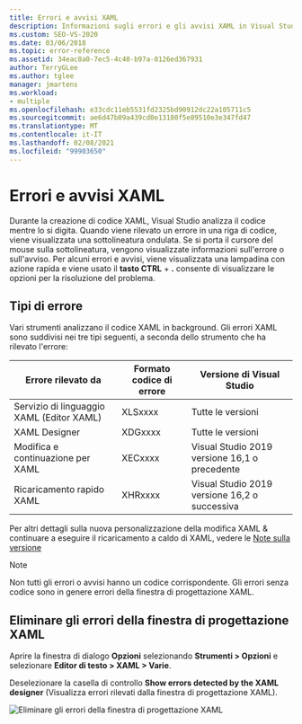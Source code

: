 ```yaml
---
title: Errori e avvisi XAML
description: Informazioni sugli errori e gli avvisi XAML in Visual Studio, incluse le modalità di classificazione degli errori, su come ottenere informazioni sugli errori e su come trovare le opzioni per correggerle.
ms.custom: SEO-VS-2020
ms.date: 03/06/2018
ms.topic: error-reference
ms.assetid: 34eac8a0-7ec5-4c40-b97a-0126ed367931
author: TerryGLee
ms.author: tglee
manager: jmartens
ms.workload:
- multiple
ms.openlocfilehash: e33cdc11eb5531fd2325bd90912dc22a105711c5
ms.sourcegitcommit: ae6d47b09a439cd0e13180f5e89510e3e347fd47
ms.translationtype: MT
ms.contentlocale: it-IT
ms.lasthandoff: 02/08/2021
ms.locfileid: "99903650"
---
```

# <a name="xaml-errors-and-warnings"></a>Errori e avvisi XAML

Durante la creazione di codice XAML, Visual Studio analizza il codice mentre lo si digita. Quando viene rilevato un errore in una riga di codice, viene visualizzata una sottolineatura ondulata. Se si porta il cursore del mouse sulla sottolineatura, vengono visualizzate informazioni sull'errore o sull'avviso. Per alcuni errori e avvisi, viene visualizzata una lampadina con azione rapida e viene usato il **tasto CTRL** + **.** consente di visualizzare le opzioni per la risoluzione del problema.

## <a name="error-types"></a>Tipi di errore

Vari strumenti analizzano il codice XAML in background. Gli errori XAML sono suddivisi nei tre tipi seguenti, a seconda dello strumento che ha rilevato l'errore:

|**Errore rilevato da**|**Formato codice di errore**|**Versione di Visual Studio**|
| - |-----------------| - |
|Servizio di linguaggio XAML (Editor XAML)|XLSxxxx| Tutte le versioni |
|XAML Designer|XDGxxxx| Tutte le versioni | 
|Modifica e continuazione per XAML|XECxxxx| Visual Studio 2019 versione 16,1 o precedente |
|Ricaricamento rapido XAML | XHRxxxx | Visual Studio 2019 versione 16,2 o successiva |

Per altri dettagli sulla nuova personalizzazione della modifica XAML & continuare a eseguire il ricaricamento a caldo di XAML, vedere le [Note sulla versione](/visualstudio/releases/2019/release-notes-v16.2#wpfuwp-tooling)

> [!Note]
> Non tutti gli errori o avvisi hanno un codice corrispondente. Gli errori senza codice sono in genere errori della finestra di progettazione XAML.

## <a name="suppress-xaml-designer-errors"></a>Eliminare gli errori della finestra di progettazione XAML

Aprire la finestra di dialogo **Opzioni** selezionando **Strumenti > Opzioni** e selezionare **Editor di testo > XAML > Varie**.

Deselezionare la casella di controllo **Show errors detected by the XAML designer** (Visualizza errori rilevati dalla finestra di progettazione XAML).

![Eliminare gli errori della finestra di progettazione XAML](media/suppress_xaml_designer_errors.png)